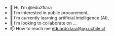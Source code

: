 - 👋 Hi, I’m @edu21lara
- 👀 I’m interested in public procurement, 
- 🌱 I’m currently learning artificial intelligence (AI),
- 💞️ I’m looking to collaborate on ...
- 📫 How to reach me eduardo.lara@ug.uchile.cl 

<!---
edu21lara/edu21lara is a ✨ special ✨ repository because its `README.md` (this file) appears on your GitHub profile.
You can click the Preview link to take a look at your changes.
--->
